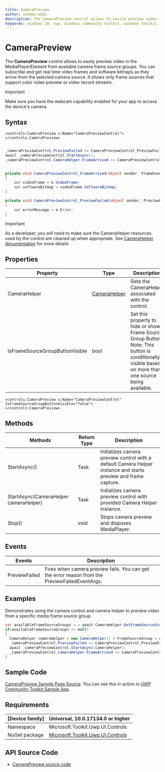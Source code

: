 ```yaml
---
title: CameraPreview
author: skommireddi
description: The CameraPreview control allows to easily preview video in the MediaPlayerElement from available camera frame source groups. You can subscribe and get real time video frames and software bitmaps as they arrive from the selected camera source. It shows only frame sources that support color video preview or video record streams.
keywords: windows 10, uwp, windows community toolkit, windows toolkit, CameraPreview, Camera, Preview, Video Frame, Software Bitmap
---
```


# CameraPreview

The **CameraPreview** control allows to easily preview video in the MediaPlayerElement from available camera frame source groups. You can subscribe and get real time video frames and software bitmaps as they arrive from the selected camera source. It shows only frame sources that support color video preview or video record streams.

> [!IMPORTANT]
Make sure you have the webcam capability enabled for your app to access the device's camera.

## Syntax

```xaml
<controls:CameraPreview x:Name="CameraPreviewControl">	
</controls:CameraPreview>       
```

```csharp

_cameraPreviewControl.PreviewFailed += CameraPreviewControl_PreviewFailed;
await _cameraPreviewControl.StartAsync();
_cameraPreviewControl.CameraHelper.FrameArrived += CameraPreviewControl_FrameArrived;
     

private void CameraPreviewControl_FrameArrived(object sender, FrameEventArgs e)
{
	var videoFrame = e.VideoFrame;
	var softwareBitmap = videoFrame.SoftwareBitmap;
}

private void CameraPreviewControl_PreviewFailed(object sender, PreviewFailedEventArgs e)
{
	var errorMessage = e.Error;
}
```

> [!IMPORTANT]
As a developer, you will need to make sure the CameraHelper resources used by the control are cleaned up when appropriate. See [CameraHelper documentation](../helpers/CameraHelper.md) for more details

## Properties

| Property | Type | Description |
| -- | -- | -- |
| CameraHelper| [CameraHelper](../helpers/CameraHelper.md) | Gets the CameraHelper associated with the control. |
| IsFrameSourceGroupButtonVisible | bool| Set this property to hide or show Frame Source Group Button. Note: This button is conditionally visible based on more than one source being available. |

```xaml
<controls:CameraPreview x:Name="CameraPreviewControl" IsFrameSourceGroupButtonVisible="false">	
</controls:CameraPreview>       
``` 

## Methods

| Methods | Return Type | Description |
| -- | -- | -- |
| StartAsync() | Task | Initializes camera preview control with a default Camera Helper instance and starts preview and frame capture. |
| StartAsync(CameraHelper cameraHelper) | Task | Initializes camera preview control with provided Camera Helper instance. |
| Stop() | void | Stops camera preview and disposes MediaPlayer. |

## Events

| Events | Description |
| -- | -- |
| PreviewFailed | Fires when camera preview fails. You can get the error reason from the PreviewFailedEventArgs.|

## Examples

Demonstrates using the camera control and camera helper to preview video from a specific media frame source group.

```csharp
var availableFrameSourceGroups = = await CameraHelper.GetFrameSourceGroupsAsync();
if(availableFrameSourceGroups != null)
{
  CameraHelper cameraHelper = new CameraHelper() { FrameSourceGroup = availableFrameSourceGroups.FirstOrDefault() };
  _cameraPreviewControl.PreviewFailed += CameraPreviewControl_PreviewFailed;
  await _cameraPreviewControl.StartAsync(cameraHelper);
  _cameraPreviewControl.CameraHelper.FrameArrived += CameraPreviewControl_FrameArrived; 
}
```

## Sample Code

[CameraPreview Sample Page Source](https://github.com/Microsoft/UWPCommunityToolkit/tree/master/Microsoft.Toolkit.Uwp.SampleApp/SamplePages/CameraPreview). You can see this in action in [UWP Community Toolkit Sample App](https://www.microsoft.com/store/apps/9NBLGGH4TLCQ).


## Requirements

| [Device family] | Universal, 10.0.17134.0 or higher |
| --- | --- |
| Namespace | Microsoft.Toolkit.Uwp.UI.Controls |
| NuGet package | [Microsoft.Toolkit.Uwp.UI.Controls](https://www.nuget.org/packages/Microsoft.Toolkit.Uwp.UI.Controls/) |

## API Source Code

- [CameraPreview source code](https://github.com/Microsoft/UWPCommunityToolkit/blob/master/Microsoft.Toolkit.Uwp.UI.Controls/CameraPreview)


